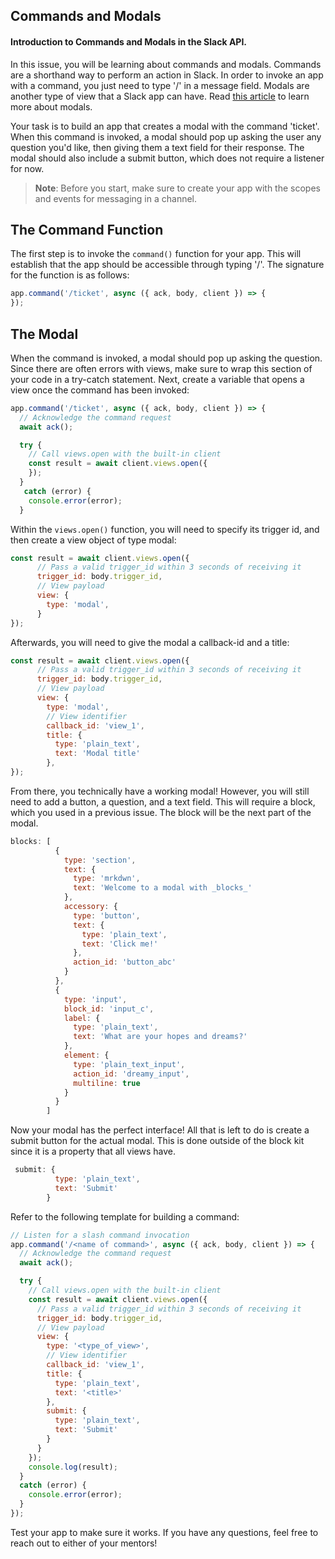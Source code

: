 ## Commands and Modals

#### Introduction to Commands and Modals in the Slack API.

In this issue, you will be learning about commands and modals. Commands are a shorthand way to perform an action in Slack. In order to invoke an app with a command, you just need to type '/' in a message field. Modals are another type of view that a Slack app can have. Read [this article](https://api.slack.com/surfaces/modals) to learn more about modals. 

Your task is to build an app that creates a modal with the command 'ticket'. When this command is invoked, a modal should pop up asking the user any question you'd like, then giving them a text field for their response. The modal should also include a submit button, which does not require a listener for now. 

> **Note**: Before you start, make sure to create your app with the scopes and events  for messaging in a channel.

## The Command Function

The first step is to invoke the ```command()``` function for your app. This will establish that the app should be accessible through typing '/'. The signature for the function is as follows:

```javascript
app.command('/ticket', async ({ ack, body, client }) => {
});
```

## The Modal

When the command is invoked, a modal should pop up asking the question. Since there are often errors with views, make sure to wrap this section of your code in a try-catch statement. Next, create a variable that opens a view once the command has been invoked:

```javascript
app.command('/ticket', async ({ ack, body, client }) => {
  // Acknowledge the command request
  await ack();

  try {
    // Call views.open with the built-in client
    const result = await client.views.open({
    });
  }
   catch (error) {
    console.error(error);
  }
```

Within the ```views.open()``` function, you will need to specify its trigger id, and then create a view object of type modal:

```javascript
const result = await client.views.open({
      // Pass a valid trigger_id within 3 seconds of receiving it
      trigger_id: body.trigger_id,
      // View payload
      view: {
        type: 'modal',
      }
});
```

Afterwards, you will need to give the modal a callback-id and a title:

```javascript
const result = await client.views.open({
      // Pass a valid trigger_id within 3 seconds of receiving it
      trigger_id: body.trigger_id,
      // View payload
      view: {
        type: 'modal',
        // View identifier
        callback_id: 'view_1',
        title: {
          type: 'plain_text',
          text: 'Modal title'
        },
});
```

From there, you technically have a working modal! However, you will still need to add a button, a question, and a text field. This will require a block, which you used in a previous issue. The block will be the next part of the modal. 

```javascript
blocks: [
          {
            type: 'section',
            text: {
              type: 'mrkdwn',
              text: 'Welcome to a modal with _blocks_'
            },
            accessory: {
              type: 'button',
              text: {
                type: 'plain_text',
                text: 'Click me!'
              },
              action_id: 'button_abc'
            }
          },
          {
            type: 'input',
            block_id: 'input_c',
            label: {
              type: 'plain_text',
              text: 'What are your hopes and dreams?'
            },
            element: {
              type: 'plain_text_input',
              action_id: 'dreamy_input',
              multiline: true
            }
          }
        ]
```

 Now your modal has the perfect interface! All that is left to do is create a submit button for the actual modal. This is done outside of the block kit since it is a property that all views have.

```javascript
 submit: {
          type: 'plain_text',
          text: 'Submit'
        }
```



Refer to the following template for building a command:

```javascript
// Listen for a slash command invocation
app.command('/<name of command>', async ({ ack, body, client }) => {
  // Acknowledge the command request
  await ack();

  try {
    // Call views.open with the built-in client
    const result = await client.views.open({
      // Pass a valid trigger_id within 3 seconds of receiving it
      trigger_id: body.trigger_id,
      // View payload
      view: {
        type: '<type_of_view>',
        // View identifier
        callback_id: 'view_1',
        title: {
          type: 'plain_text',
          text: '<title>'
        },
        submit: {
          type: 'plain_text',
          text: 'Submit'
        }
      }
    });
    console.log(result);
  }
  catch (error) {
    console.error(error);
  }
});

```

Test your app to make sure it works. If you have any questions, feel free to reach out to either of your mentors!
